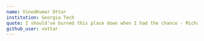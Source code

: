 ```yaml
---
name: VinodKumar Ottar
institution: Georgia Tech
quote: I should've burned this place down when I had the chance - Michael Gary Scott
github_user: vottar
---
```

